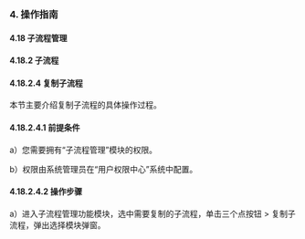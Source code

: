 ### 4. 操作指南

#### 4.18 子流程管理

#### 4.18.2 子流程

#### 4.18.2.4 复制子流程

本节主要介绍复制子流程的具体操作过程。

#### 4.18.2.4.1 前提条件

a）您需要拥有“子流程管理”模块的权限。

b）权限由系统管理员在“用户权限中心”系统中配置。

#### 4.18.2.4.2 操作步骤

a）进入子流程管理功能模块，选中需要复制的子流程，单击三个点按钮 > 复制子流程，弹出选择模块弹窗。
